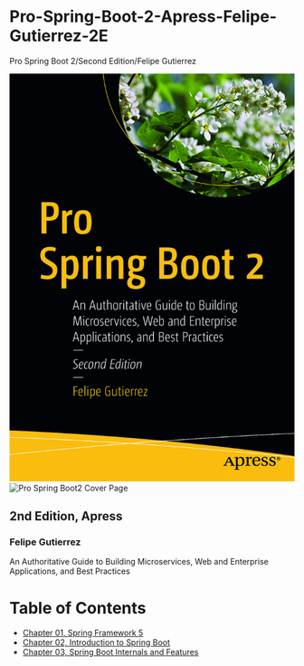 # Pro-Spring-Boot-2-Apress-Felipe-Gutierrez-2E
Pro Spring Boot 2/Second Edition/Felipe Gutierrez

![Cover image](img/ProSpringBoot2_cover.jpg)
<img src="" alt="Pro Spring Boot2 Cover Page"/>

## 2nd Edition, Apress  
### Felipe Gutierrez
 An Authoritative Guide to Building Microservices, Web and Enterprise Applications, and Best Practices

# Table of Contents
- [Chapter 01, Spring Framework 5](https://github.com/dev-david-chen/Pro-Spring-Boot-2-Apress-Felipe-Gutierrez-2E/tree/main/Chap01_SpringFramework5)
- [Chapter 02, Introduction to Spring Boot](https://github.com/dev-david-chen/Pro-Spring-Boot-2-Apress-Felipe-Gutierrez-2E/tree/main/Chap02_IntroductionToSpringBoot)
- [Chapter 03, Spring Boot Internals and Features](https://github.com/dev-david-chen/Pro-Spring-Boot-2-Apress-Felipe-Gutierrez-2E/tree/main/Chap03_SpringBootInternalsandFeatures)


